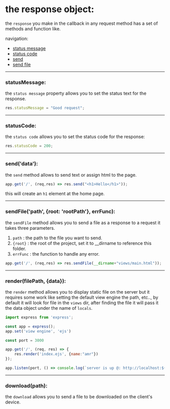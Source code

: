 # the response object:

the `response` you make in the callback in any request method has a set of methods and function like.

navigation:

- [status message](#statusmessage)
- [status code](#statuscode)
- [send](#senddata)
- [send file](#sendfilepath-root-rootpath-errfunc)

---

### statusMessage:

the `status message` property allows you to set the status text for the response.

```javascript
res.statusMessage = "Good request";
```


---

### statusCode:

the `status code` allows you to set the status code for the response:

```javascript
res.statusCode = 200;
```


---

### send('data'):

the `send` method allows to send text or assign html to the page.

```javascript
app.get('/', (req,res) => res.send("<h1>Hello</h1>"));
```

this will create an `h1` element at the home page.

---

### sendFile('path', {root: 'rootPath'}, errFunc):

the `sendFile` method allows you to send a file as a response to a request it takes three parameters.
1. `path` : the path to the file you want to send.
1. `{root}` : the root of the project, set it to __dirname to reference this folder.
1. `errFunc` : the function to handle any error.

```javascript
app.get('/', (req,res) => res.sendFile(__dirname+"views/main.html"));
```
---

### render(filePath, {data}):

the `render` method allows you to display static file on the server but it requires some work like setting the default view engine the path, etc.., by default it will look for file in the `views` dir, after finding the file it will pass it the data object under the name of `locals`.

```javascript
import express from 'express';

const app = express();
app.set('view engine', 'ejs')

const port = 3000

app.get('/', (req, res) => {
    res.render('index.ejs', {name:"amr"})
});

app.listen(port, () => console.log(`server is up @: http://localhost:${port}/`));
```

---

### download(path):

the `download` allows you to send a file to be downloaded on the client's device.